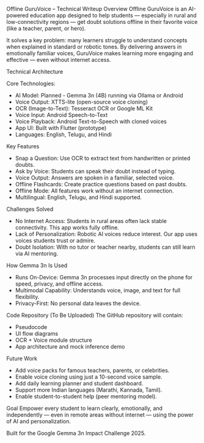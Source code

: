 Offline GuruVoice – Technical Writeup
Overview
Offline GuruVoice is an AI-powered education app designed to help students — especially in rural and low-connectivity regions — get doubt solutions offline in their favorite voice (like a teacher, parent, or hero).

It solves a key problem: many learners struggle to understand concepts when explained in standard or robotic tones. By delivering answers in emotionally familiar voices, GuruVoice makes learning more engaging and effective — even without internet access.

Technical Architecture

Core Technologies:
- AI Model: Planned - Gemma 3n (4B) running via Ollama or Android
- Voice Output: XTTS-lite (open-source voice cloning)
- OCR (Image-to-Text): Tesseract OCR or Google ML Kit
- Voice Input: Android Speech-to-Text
- Voice Playback: Android Text-to-Speech with cloned voices
- App UI: Built with Flutter (prototype)
- Languages: English, Telugu, and Hindi

Key Features
- Snap a Question: Use OCR to extract text from handwritten or printed doubts.
- Ask by Voice: Students can speak their doubt instead of typing.
- Voice Output: Answers are spoken in a familiar, selected voice.
- Offline Flashcards: Create practice questions based on past doubts.
- Offline Mode: All features work without an internet connection.
- Multilingual: English, Telugu, and Hindi supported.

Challenges Solved
- No Internet Access: Students in rural areas often lack stable connectivity. This app works fully offline.
- Lack of Personalization: Robotic AI voices reduce interest. Our app uses voices students trust or admire.
- Doubt Isolation: With no tutor or teacher nearby, students can still learn via AI mentoring.

How Gemma 3n Is Used
- Runs On-Device: Gemma 3n processes input directly on the phone for speed, privacy, and offline access.
- Multimodal Capability: Understands voice, image, and text for full flexibility.
- Privacy-First: No personal data leaves the device.

Code Repository (To Be Uploaded)
The GitHub repository will contain:
- Pseudocode
- UI flow diagrams
- OCR + Voice module structure
- App architecture and mock inference demo

Future Work
- Add voice packs for famous teachers, parents, or celebrities.
- Enable voice cloning using just a 10-second voice sample.
- Add daily learning planner and student dashboard.
- Support more Indian languages (Marathi, Kannada, Tamil).
- Enable student-to-student help (peer mentoring model).

Goal
Empower every student to learn clearly, emotionally, and independently — even in remote areas without internet — using the power of AI and personalization.

Built for the Google Gemma 3n Impact Challenge 2025.
